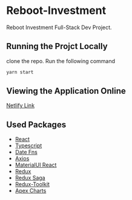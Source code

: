 # Reboot-Investment

Reboot Investment Full-Stack Dev Project.

## Running the Projct Locally

clone the repo. Run the following command

```bash
yarn start
```

## Viewing the Application Online

[Netlify Link](https://6137d45eff3ce70097509453--happy-hugle-cefd93.netlify.app/)

## Used Packages

- [React](https://reactjs.org)
- [Typescript](https://www.typescriptlang.org)
- [Date Fns](https://date-fns.org)
- [Axios](http://axios-http.com)
- [MaterialUI React](https://material-ui.com)
- [Redux](https://redux.js.org)
- [Redux Saga](http://redux-saga.js.org)
- [Redux-Toolkit](https://redux-toolkit.js.org)
- [Apex Charts](https://apexcharts.com)
